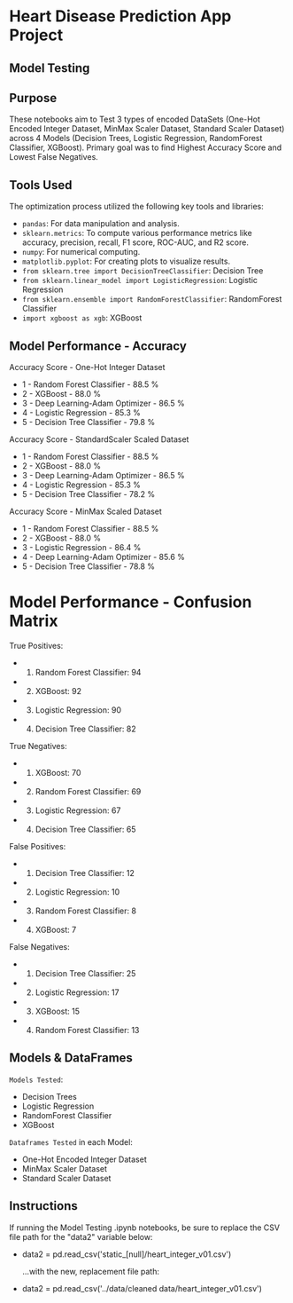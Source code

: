 # Heart Disease Prediction App Project

## Model Testing

## Purpose
These notebooks aim to Test 3 types of encoded DataSets (One-Hot Encoded Integer Dataset, MinMax Scaler Dataset, Standard Scaler Dataset) across 4 Models  (Decision Trees, Logistic Regression, RandomForest Classifier, XGBoost). Primary goal was to find Highest Accuracy Score and Lowest False Negatives.

## Tools Used

The optimization process utilized the following key tools and libraries:
- `pandas`: For data manipulation and analysis.
- `sklearn.metrics`: To compute various performance metrics like accuracy, precision, recall, F1 score, ROC-AUC, and R2 score.
- `numpy`: For numerical computing.
- `matplotlib.pyplot`: For creating plots to visualize results.
- `from sklearn.tree import DecisionTreeClassifier`: Decision Tree
- `from sklearn.linear_model import LogisticRegression`: Logistic Regression
- `from sklearn.ensemble import RandomForestClassifier`: RandomForest Classifier
- `import xgboost as xgb`: XGBoost


## Model Performance - Accuracy

Accuracy Score - One-Hot Integer Dataset
- 1 - Random Forest Classifier - 88.5 %
- 2 - XGBoost - 88.0 %
- 3 - Deep Learning-Adam Optimizer - 86.5 %
- 4 - Logistic Regression - 85.3 %
- 5 - Decision Tree Classifier - 79.8 %

Accuracy Score - StandardScaler Scaled Dataset
- 1 - Random Forest Classifier - 88.5 %
- 2 - XGBoost - 88.0 %
- 3 - Deep Learning-Adam Optimizer - 86.5 %
- 4 - Logistic Regression - 85.3 %
- 5 - Decision Tree Classifier - 78.2 %

Accuracy Score - MinMax Scaled Dataset
- 1 - Random Forest Classifier - 88.5 %
- 2 - XGBoost - 88.0 %
- 3 - Logistic Regression - 86.4 %
- 4 - Deep Learning-Adam Optimizer - 85.6 %
- 5 - Decision Tree Classifier - 78.8 %

# Model Performance - Confusion Matrix

True Positives:
- 1. Random Forest Classifier: 94
- 2. XGBoost: 92
- 3. Logistic Regression: 90
- 4. Decision Tree Classifier: 82

True Negatives:
- 1. XGBoost: 70
- 2. Random Forest Classifier: 69
- 3. Logistic Regression: 67
- 4. Decision Tree Classifier: 65

False Positives:
- 1. Decision Tree Classifier: 12
- 2. Logistic Regression: 10
- 3. Random Forest Classifier: 8
- 4. XGBoost: 7

False Negatives:
- 1. Decision Tree Classifier: 25
- 2. Logistic Regression: 17
- 3. XGBoost: 15
- 4. Random Forest Classifier: 13


## Models & DataFrames

`Models Tested`:
  - Decision Trees
  - Logistic Regression
  - RandomForest Classifier
  - XGBoost

`Dataframes Tested` in each Model:
  - One-Hot Encoded Integer Dataset
  - MinMax Scaler Dataset
  - Standard Scaler Dataset


## Instructions

If running the Model Testing .ipynb notebooks, be sure to replace the CSV file path for the  "data2" variable below:

- data2 = pd.read_csv('static_[null]/heart_integer_v01.csv')

  ...with the new, replacement file path:

- data2 = pd.read_csv('../data/cleaned data/heart_integer_v01.csv')



